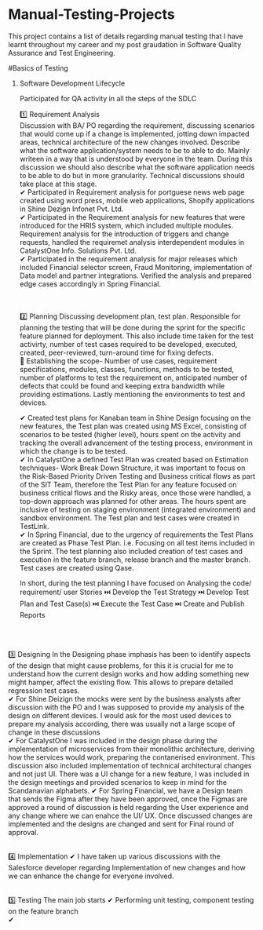 # Manual-Testing-Projects

This project contains a list of details regarding manual testing that I have learnt throughout my career and my post graudation in Software Quality Assurance and Test Engineering.

#Basics of Testing

1. Software Development Lifecycle

   Participated for QA activity in all the steps of the SDLC
   
   1️⃣ Requirement Analysis <br>
   Discussion with BA/ PO regarding the requirement, discussing scenarios that would come up if a change is implemented, jotting down impacted areas, technical architecture of the new     changes involved. Describe what the software application/system needs to be to able to do. Mainly writeen in a way that is understood by everyone in the team. During this discussion we should also describe what the software application needs to be able to do but in more granularity. Technical discussions should take place at this stage.  <br>
   ✔ Participated in Requirement analysis for portguese news web page created using word press, mobile web applications, Shopify applications in Shine Dezign Infonet Pvt. Ltd. <br>
   ✔ Participated in the Requirement analysis for new features that were introduced for the HRIS system, which included multiple modules. Requirement analysis for the  introduction of triggers and change requests, handled the  requiremet analysis interdependent modules in CatalystOne Info. Solutions Pvt. Ltd. <br>
   ✔ Participated in the requirement analysis for major releases which included Financial selector screen, Fraud Monitoring, implementation of Data model and partner integrations. Verified 
     the analysis and prepared edge cases accordingly in Spring Financial. <br>
<br><br>

   2️⃣ Planning
   Discussing development plan, test plan. Responsible for planning the testing that will be done during the sprint for the specific feature planned for deployment. This also include time taken for the test activirty, number of test cases required to be developed, executed, created, peer-reviewed, turn-around time for fixing defects. <br>
   🔼 Establishing the scope- Number of use cases, requirement specifications, modules, classes, functions, methods to be tested, number of platforms to test the requirement on, anticipated number of defects that could be found and keeping extra bandwidth while providing estimations. Lastly mentioning the environments to test and devices.

   ✔ Created test plans for Kanaban team in Shine Design focusing on the new features, the Test plan was created using MS Excel, consisting of scenarios to be tested (higher level), hours spent on the activity and tracking the overall advancement of the testing process, environment in which the change is to be tested. <br>
   ✔ In CatalystOne a defined Test Plan was created based on Estimation techniques- Work Break Down Structure, it was important to focus on the Risk-Based Priority Driven Testing and Business critical flows as part of the SIT Team, therefore the Test Plan for any feature focused on business critical flows and the Risky areas, once those were handled, a top-down approach was planned for other areas. The hours spent are inclusive of testing on staging environment (integrated environment) and sandbox environment. The Test plan and test cases were created in TestLink. <br>
   ✔ In Spring Financial, due to the urgency of requirements the Test Plans are created as Phase Test Plan. i.e. Focusing on all test items included in the Sprint. The test planning also included creation of test cases and execution in the feature branch, release branch and the master branch. Test cases are created using Qase. <br>

   In short, during the test planning I have focused on Analysing the code/ requirement/ user Stories ⏭️ Develop the Test Strategy ⏭️ Develop Test Plan and Test Case(s) ⏭️ Execute the Test Case ⏭️ Create and Publish Reports


<br><br>

   3️⃣ Designing
   In the Designing phase imphasis has been to identify aspects of the design that might cause problems, for this it is crucial for me to understand how the current design works and how adding something new might hamper, affect the existing flow. This allows to prepare detailed regression test cases.<br>
   ✔ For Shine Deizign the mocks were sent by the business analysts after discussion with the PO and I was supposed to provide my analysis of the design on different devices. I would ask for the most used devices to prepare my analysis according, there was usually not a large scope of change in these discussions <br>
  ✔ For CatalystOne I was included in the design phase during the implementation of microservices from their monolithic architecture, deriving how the services would work, preparing the contanerised environment. This discussion also included implementation of technical architectural changes and not just UI. There was a UI change for a new feature, I was included in the design meetings and provided scenarios to keep in mind for the Scandanavian alphabets.
   ✔ For Spring Financial, we have a Design team that sends the Figma after they have been approved, once the Figmas are approved a round of discussion is held regarding the User experience and any change where we can enahce the UI/ UX. Once discussed changes are implemented and the designs are changed and sent for Final round of approval. <br><br>

   4️⃣ Implementation
  ✔  I have taken up various discussions with the Salesforce developer regarding Implementation of new changes and how we can enhance the change for everyone involved.  <br><br>

  5️⃣ Testing
  The main job starts
  ✔ Performing unit testing, component testing on the feature branch <br>
  ✔ 
   
   

